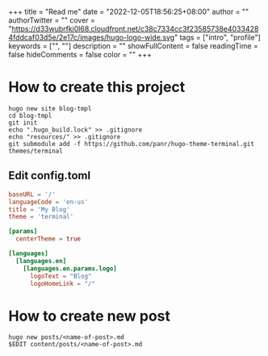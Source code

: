 +++
title = "Read me"
date = "2022-12-05T18:56:25+08:00"
author = ""
authorTwitter = ""
cover = "https://d33wubrfki0l68.cloudfront.net/c38c7334cc3f23585738e40334284fddcaf03d5e/2e17c/images/hugo-logo-wide.svg"
tags = ["intro", "profile"]
keywords = ["", ""]
description = ""
showFullContent = false
readingTime = false
hideComments = false
color = ""
+++

# How to create this project
```shell-script
hugo new site blog-tmpl
cd blog-tmpl
git init
echo ".hugo_build.lock" >> .gitignore
echo "resources/" >> .gitignore
git submodule add -f https://github.com/panr/hugo-theme-terminal.git themes/terminal
```

## Edit config.toml
```toml
baseURL = '/'
languageCode = 'en-us'
title = 'My Blog'
theme = 'terminal'

[params]
  centerTheme = true

[languages]
  [languages.en]
    [languages.en.params.logo]
      logoText = "Blog"
      logoHomeLink = "/"
```

# How to create new post
```shell
hugo new posts/<name-of-post>.md
$EDIT content/posts/<name-of-post>.md
```
